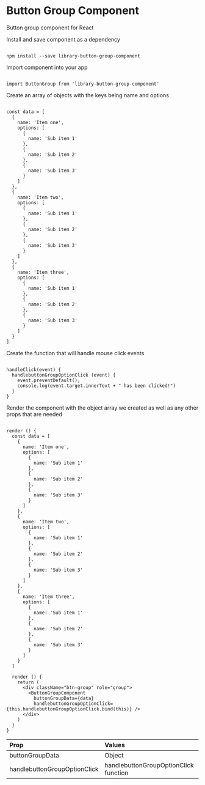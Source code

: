 
# Button Group Component

Button group component for React

Install and save component as a dependency

```

npm install --save library-button-group-component

```

Import component into your app

```

import ButtonGroup from 'library-button-group-component'

```

Create an array of objects with the keys being name and options

```

const data = [
  {
    name: 'Item one',
    options: [
      {
        name: 'Sub item 1'
      },
      {
        name: 'Sub item 2'
      },
      {
        name: 'Sub item 3'
      }
    ]
  },
  {
    name: 'Item two',
    options: [
      {
        name: 'Sub item 1'
      },
      {
        name: 'Sub item 2'
      },
      {
        name: 'Sub item 3'
      }
    ]
  },
  {
    name: 'Item three',
    options: [
      {
        name: 'Sub item 1'
      },
      {
        name: 'Sub item 2'
      },
      {
        name: 'Sub item 3'
      }
    ]
  }
]

```

Create the function that will handle mouse click events

```

handleClick(event) {
  handlebuttonGroupOptionClick (event) {
    event.preventDefault();
    console.log(event.target.innerText + " has been clicked!")
  }
}

```

Render the component with the object array we created as well as any other props that are needed

```

render () {
  const data = [
    {
      name: 'Item one',
      options: [
        {
          name: 'Sub item 1'
        },
        {
          name: 'Sub item 2'
        },
        {
          name: 'Sub item 3'
        }
      ]
    },
    {
      name: 'Item two',
      options: [
        {
          name: 'Sub item 1'
        },
        {
          name: 'Sub item 2'
        },
        {
          name: 'Sub item 3'
        }
      ]
    },
    {
      name: 'Item three',
      options: [
        {
          name: 'Sub item 1'
        },
        {
          name: 'Sub item 2'
        },
        {
          name: 'Sub item 3'
        }
      ]
    }
  ]

  render () {
    return (
      <div className="btn-group" role="group">
        <ButtonGroupComponent
          buttonGroupData={data}
          handlebuttonGroupOptionClick={this.handlebuttonGroupOptionClick.bind(this)} />
      </div>
    )
  }
}

```

| Prop                         | Values                                |
| :--------------------------- | :------------------------------------ |
| buttonGroupData              | Object                                |
| handlebuttonGroupOptionClick | handlebuttonGroupOptionClick function |